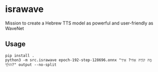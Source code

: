 # israwave

Mission to create a Hebrew TTS model as powerful and user-friendly as WaveNet

## Usage

```console
pip install .
python3 -m src.israwave epoch-192-step-128696.onnx "מָה קוֹרֶה אָחִי? אֵיךְ הוֹלֵךְ?" output --no-split
```